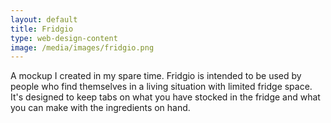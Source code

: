 ```yaml
---
layout: default 
title: Fridgio
type: web-design-content 
image: /media/images/fridgio.png
---
```


A mockup I created in my spare time. Fridgio is intended to be used by people
who find themselves in a living situation with limited fridge space. It's
designed to keep tabs on what you have stocked in the fridge and what you can
make with the ingredients on hand. 
